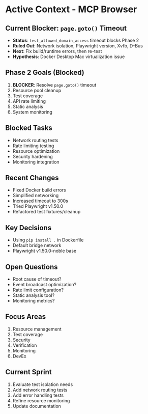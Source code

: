 # Active Context - MCP Browser

## Current Blocker: `page.goto()` Timeout
- **Status**: `test_allowed_domain_access` timeout blocks Phase 2
- **Ruled Out**: Network isolation, Playwright version, Xvfb, D-Bus
- **Next**: Fix build/runtime errors, then re-test
- **Hypothesis**: Docker Desktop Mac virtualization issue

## Phase 2 Goals (Blocked)
1. **BLOCKER**: Resolve `page.goto()` timeout
2. Resource pool cleanup
3. Test coverage
4. API rate limiting
5. Static analysis
6. System monitoring

## Blocked Tasks
- Network routing tests
- Rate limiting testing
- Resource optimization
- Security hardening
- Monitoring integration

## Recent Changes
- Fixed Docker build errors
- Simplified networking
- Increased timeout to 300s
- Tried Playwright v1.50.0
- Refactored test fixtures/cleanup

## Key Decisions
- Using `pip install .` in Dockerfile
- Default bridge network
- Playwright v1.50.0-noble base

## Open Questions
- Root cause of timeout?
- Event broadcast optimization?
- Rate limit configuration?
- Static analysis tool?
- Monitoring metrics?

## Focus Areas
1. Resource management
2. Test coverage
3. Security
4. Verification
5. Monitoring
6. DevEx

## Current Sprint
1. Evaluate test isolation needs
2. Add network routing tests
3. Add error handling tests
4. Refine resource monitoring
5. Update documentation 